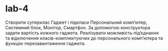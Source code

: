 # lab-4
Створити суперклас Гаджет і підкласи Персональний комп’ютер, Системний блок, Монітор, Смартфон. За допомогою конструктора задати вартість кожного гаджета. 
Реалізувати можливість під’єднання та відключення класів-комплектуючих до персонального комп’ютера та функцію перезавантаження гаджета.
